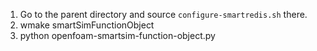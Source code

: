 1. Go to the parent directory and source `configure-smartredis.sh` there.
2. wmake smartSimFunctionObject
3. python openfoam-smartsim-function-object.py 
